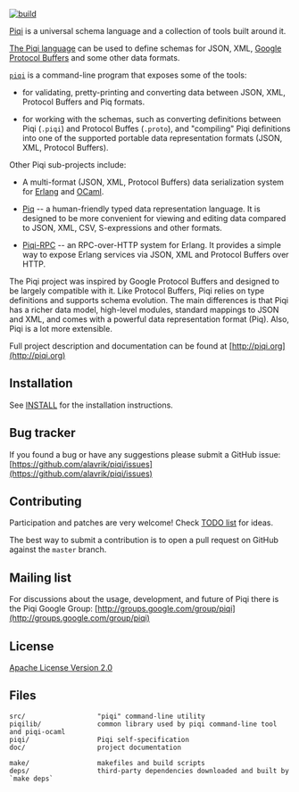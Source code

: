 [![build](https://github.com/alavrik/piqi/actions/workflows/build.yml/badge.svg)](https://github.com/alavrik/piqi/actions/workflows/build.yml)

[Piqi](http://piqi.org) is a universal schema language and a collection of tools
built around it.

[The Piqi language](http://piqi.org/doc/piqi/) can be used to define schemas for
JSON, XML, [Google Protocol Buffers](http://code.google.com/p/protobuf/) and
some other data formats.

[`piqi`](http://piqi.org/doc/tools/) is a command-line program that exposes some
of the tools:

- for validating, pretty-printing and converting data between JSON, XML,
  Protocol Buffers and Piq formats.

- for working with the schemas, such as converting definitions between Piqi
  (`.piqi`) and Protocol Buffes (`.proto`), and "compiling" Piqi definitions
  into one of the supported portable data representation formats (JSON, XML,
  Protocol Buffers).

Other Piqi sub-projects include:

- A multi-format (JSON, XML, Protocol Buffers) data serialization system for
  [Erlang](https://github.com/alavrik/piqi-erlang) and
  [OCaml](https://github.com/alavrik/piqi-ocaml).

- [Piq](http://piqi.org/doc/piq/) -- a human-friendly typed data representation
  language. It is designed to be more convenient for viewing and editing data
  compared to JSON, XML, CSV, S-expressions and other formats.

- [Piqi-RPC](https://github.com/alavrik/piqi-rpc/) -- an RPC-over-HTTP system
  for Erlang. It provides a simple way to expose Erlang services via JSON, XML
  and Protocol Buffers over HTTP.

The Piqi project was inspired by Google Protocol Buffers and designed to be
largely compatible with it. Like Protocol Buffers, Piqi relies on type
definitions and supports schema evolution. The main differences is that Piqi has
a richer data model, high-level modules, standard mappings to JSON and XML, and
comes with a powerful data representation format (Piq). Also, Piqi is a lot more
extensible.

Full project description and documentation can be found at
[http://piqi.org](http://piqi.org)


Installation
------------

See [INSTALL](INSTALL) for the installation instructions.


Bug tracker
-----------

If you found a bug or have any suggestions please submit a GitHub issue:
[https://github.com/alavrik/piqi/issues](https://github.com/alavrik/piqi/issues)


Contributing
------------

Participation and patches are very welcome! Check [TODO list](TODO) for ideas.

The best way to submit a contribution is to open a pull request on GitHub
against the `master` branch.


Mailing list
------------

For discussions about the usage, development, and future of Piqi there is the
Piqi Google Group:
[http://groups.google.com/group/piqi](http://groups.google.com/group/piqi)


License
-------

[Apache License Version 2.0](LICENSE)


Files
-----

    src/                  "piqi" command-line utility
    piqilib/              common library used by piqi command-line tool and piqi-ocaml
    piqi/                 Piqi self-specification
    doc/                  project documentation

    make/                 makefiles and build scripts
    deps/                 third-party dependencies downloaded and built by `make deps`

